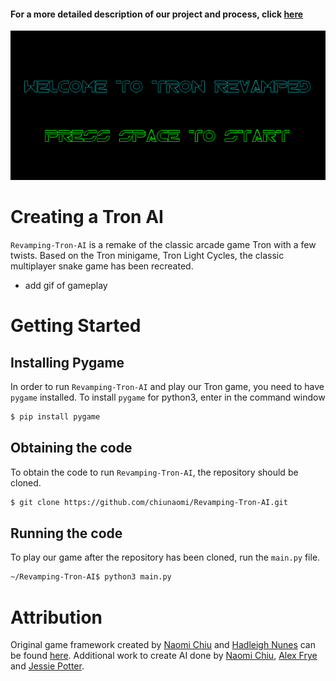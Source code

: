 #### For a more detailed description of our project and process, click [here](details.md)
![Start Screen](imgs/Start_Screen.png)
# Creating a Tron AI
`Revamping-Tron-AI` is a remake of the classic arcade game Tron with a few twists. Based on the Tron minigame, Tron Light Cycles, the classic multiplayer snake game has been recreated.

* add gif of gameplay

# Getting Started
## Installing Pygame
In order to run `Revamping-Tron-AI` and play our Tron game, you need to have `pygame` installed. To install `pygame` for python3, enter in the command window
``` bash
$ pip install pygame
```

## Obtaining the code
To obtain the code to run `Revamping-Tron-AI`, the repository should be cloned.
``` bash
$ git clone https://github.com/chiunaomi/Revamping-Tron-AI.git
```
## Running the code
To play our game after the repository has been cloned, run the `main.py` file.
``` bash
~/Revamping-Tron-AI$ python3 main.py
```

# Attribution
Original game framework created by [Naomi Chiu](https://github.com/chiunaomi) and [Hadleigh Nunes](https://github.com/hadleigh-000) can be found [here](https://github.com/chiunaomi/InteractiveProgramming).
Additional work to create AI done by [Naomi Chiu](https://github.com/chiunaomi), [Alex Frye](https://github.com/AlexFrye) and [Jessie Potter](https://github.com/JessiePotter).
